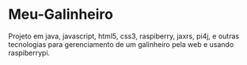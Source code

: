 # Meu-Galinheiro

Projeto em java, javascript, html5, css3, raspiberry, jaxrs, pi4j, e outras tecnologias para gerenciamento de um galinheiro pela
web e usando raspiberrypi.
